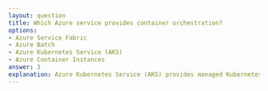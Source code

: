 ```yaml
---
layout: question
title: Which Azure service provides container orchestration?
options:
- Azure Service Fabric
- Azure Batch
- Azure Kubernetes Service (AKS)
- Azure Container Instances
answer: 3
explanation: Azure Kubernetes Service (AKS) provides managed Kubernetes container orchestration, making it easy to deploy and manage containerized applications at scale.
---
```

